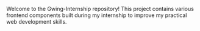 Welcome to the Gwing-Internship repository! This project contains various frontend components built during my internship to improve my practical web development skills.

